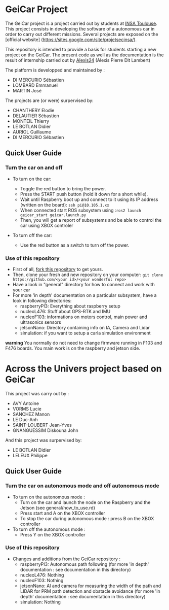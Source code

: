 # GeiCar Project
The GeiCar project is a project carried out by students at [INSA Toulouse](http://www.insa-toulouse.fr/fr/index.html). This project consists in developing the software of a autonomous car in order to carry out different missions. Several projects are exposed on the [official website] (https://sites.google.com/site/projetsecinsa/).

This repository is intended to provide a basis for students starting a new project on the GeiCar. The present code as well as the documentation is the result of internship carried out by [Alexis24](https://github.com/Alexix24) (Alexis Pierre Dit Lambert)

The platform is developped and maintained by :

* DI MERCURIO Sébastien
* LOMBARD Emmanuel
* MARTIN José

The projects are (or were) surpervised by:

* CHANTHERY Elodie
* DELAUTIER Sébastien
* MONTEIL Thierry
* LE BOTLAN Didier
* AURIOL Guillaume
* DI MERCURIO Sébastien

## Quick User Guide
### Turn the car on and off
* To turn on the car:
  * Toggle the red button to bring the power.
  * Press the START push button (hold it down for a short while).
  * Wait until Raspberry boot up and connect to it using its IP address (written on the board): `ssh pi@10.105.1.xx`
  * When connected start ROS subsystem using :`ros2 launch geicar_start geicar.launch.py`
  * Then, you will get a report of subsystems and be able to control the car using XBOX controler 

* To turn off the car:
	* Use the red button as a switch to turn off the power.

### Use of this repository
* First of all, [fork this repository](https://docs.github.com/en/get-started/quickstart/fork-a-repo) to get yours.
* Then, clone your fresh and new repository on your computer: `git clone https://github.com/<your id>/<your wonderful repo>`
* Have a look in "general" directory for how to connect and work with your car
* For more 'in depth' documentation on a particular subsystem, have a look in following directories:
    * raspberryPI3: Everything about raspberry setup
    * nucleoL476: Stuff about GPS-RTK and IMU
    * nucleoF103: informations on motors control, main power and ultrasonics sensors
    * jetsonNano: Directory containing info on IA, Camera and Lidar
    * simulation: if you want to setup a carla simulation environment

__warning__
You normally do not need to change firmware running in F103 and F476 boards. You main work is on the raspberry and jetson side.

# Across the Univers project based on GeiCar 
This project was carry out by :
* AVY Antoine
* VORMS Lucie
* SANCHEZ Manon
* LE Duc-Anh
* SAINT-LOUBERT Jean-Yves
* GNANGUESSIM Diskouna John

And this project was surpervised by:
* LE BOTLAN Didier
* LELEUX Philippe

## Quick User Guide
### Turn the car on autonomous mode and off autonomous mode
* To turn on the autonomous mode :
	* Turn on the car and launch the node on the Raspberry and the Jetson (see general/how_to_use.rd)
	* Press start and A on the XBOX controller
 	* To stop the car during autonomous mode : press B on the XBOX controller  
 * To turn off the autonomous mode :
 	* Press Y on the XBOX controller

### Use of this repository
* Changes and additions from the GeiCar repository :
    * raspberryPI3: Autonomous path following (for more 'in depth' documentation : see documentation in this directory)
    * nucleoL476: Nothing
    * nucleoF103: Nothing
    * jetsonNano: AI and camera for measuring the width of the path and LIDAR for PRM path detection and obstacle avoidance (for more 'in depth' documentation : see documentation in this directory)
    * simulation: Nothing

    
